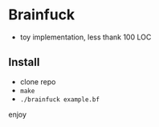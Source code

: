 
# Brainfuck
- toy implementation, less thank 100 LOC

## Install
- clone repo
- `make`
- `./brainfuck example.bf`

enjoy

